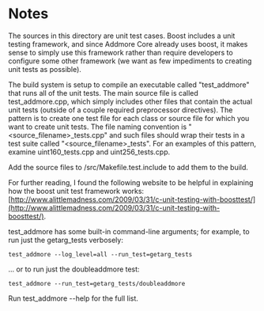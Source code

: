 # Notes
The sources in this directory are unit test cases.  Boost includes a
unit testing framework, and since Addmore Core already uses boost, it makes
sense to simply use this framework rather than require developers to
configure some other framework (we want as few impediments to creating
unit tests as possible).

The build system is setup to compile an executable called "test_addmore"
that runs all of the unit tests.  The main source file is called
test_addmore.cpp, which simply includes other files that contain the
actual unit tests (outside of a couple required preprocessor
directives).  The pattern is to create one test file for each class or
source file for which you want to create unit tests.  The file naming
convention is "<source_filename>_tests.cpp" and such files should wrap
their tests in a test suite called "<source_filename>_tests".  For an
examples of this pattern, examine uint160_tests.cpp and
uint256_tests.cpp.

Add the source files to /src/Makefile.test.include to add them to the build.

For further reading, I found the following website to be helpful in
explaining how the boost unit test framework works:
[http://www.alittlemadness.com/2009/03/31/c-unit-testing-with-boosttest/](http://www.alittlemadness.com/2009/03/31/c-unit-testing-with-boosttest/).

test_addmore has some built-in command-line arguments; for
example, to run just the getarg_tests verbosely:

    test_addmore --log_level=all --run_test=getarg_tests

... or to run just the doubleaddmore test:

    test_addmore --run_test=getarg_tests/doubleaddmore

Run  test_addmore --help   for the full list.

